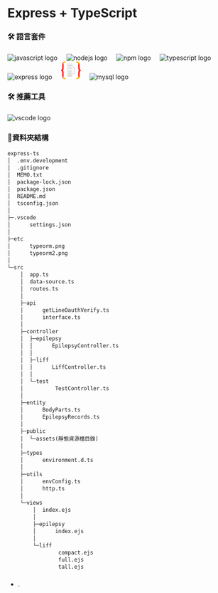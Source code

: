 <h1 align="left">Express + TypeScript</h1>

###

<h3 align="left">🛠 語言套件</h3>

###

<div align="left">
  <img src="https://cdn.jsdelivr.net/gh/devicons/devicon/icons/javascript/javascript-original.svg" height="40" alt="javascript logo"  />
  <img width="12" />
  <img src="https://cdn.jsdelivr.net/gh/devicons/devicon/icons/nodejs/nodejs-original.svg" height="40" alt="nodejs logo"  />
  <img width="12" />
  <img src="https://cdn.jsdelivr.net/gh/devicons/devicon/icons/npm/npm-original-wordmark.svg" height="40" alt="npm logo"  />
  <img width="12" />
  <img src="https://cdn.jsdelivr.net/gh/devicons/devicon/icons/typescript/typescript-original.svg" height="40" alt="typescript logo"  />
  <img width="12" />
  <img src="https://cdn.jsdelivr.net/gh/devicons/devicon/icons/express/express-original.svg" height="40" alt="express logo"  />
  <img width="12" />
  <img src="./etc/typeorm2.png" height="40" alt="redis logo"  />
  <img width="12" />
  <img src="https://cdn.jsdelivr.net/gh/devicons/devicon/icons/mysql/mysql-original.svg" height="40" alt="mysql logo"  />
</div>

###

<h3 align="left">🛠 推薦工具</h3>

###

<div align="left">
  <img src="https://cdn.jsdelivr.net/gh/devicons/devicon/icons/vscode/vscode-original.svg" height="40" alt="vscode logo"  />
</div>

###

<h3 align="left">📜資料夾結構</h3>

```text
express-ts
│  .env.development
│  .gitignore
│  MEMO.txt
│  package-lock.json
│  package.json
│  README.md
│  tsconfig.json
│
├─.vscode
│      settings.json
│
├─etc
│      typeorm.png
│      typeorm2.png
│
└─src
    │  app.ts
    │  data-source.ts
    │  routes.ts
    │
    ├─api
    │      getLineOauthVerify.ts
    │      interface.ts
    │
    ├─controller
    │  ├─epilepsy
    │  │      EpilepsyController.ts
    │  │
    │  ├─liff
    │  │      LiffController.ts
    │  │
    │  └─test
    │          TestController.ts
    │
    ├─entity
    │      BodyParts.ts
    │      EpilepsyRecords.ts
    │
    ├─public
    │  └─assets(靜態資源檔目錄)
    │
    ├─types
    │      environment.d.ts
    │
    ├─utils
    │      envConfig.ts
    │      http.ts
    │
    └─views
        │  index.ejs
        │
        ├─epilepsy
        │      index.ejs
        │
        └─liff
                compact.ejs
                full.ejs
                tall.ejs
```

###

- .